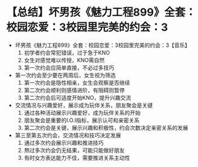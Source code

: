 # 【总结】坏男孩《魅力工程899》全套：校园恋爱：3校园里完美的约会：3

-   坏男孩《魅力工程899》全套：校园恋爱：3校园里完美的约会：3【音乐】
    1.  初学者约会常犯错误，过于急于KNO
    2.  女生对感觉难以传授，KNO需自然
    3.  第一次约会应简单直接，不必过多技巧
-   第一次约会至少要在两周后，女生视为筛选
    1.  第一次约会是隐性相亲，女生会观察是否继续
    2.  第二次约会顺利则感情进阶，有阻碍则暂停
    3.  第二次约会后可适度开始KNO，提升兴趣交流
-   交流情况与兴趣爱好，展示成为玩伴关系，朋友聚会是关键
    1.  通过各种活动展示兴趣爱好，成为玩伴关系的开始
    2.  朋友聚会是重要的I.O.I指标，展示认可和亲密关系
    3.  第二次约会是关键，展示兴趣和积极性，约会次数决定亲密关系的发展
-   第三至第五次约会，交流情况和技巧决定发展
    1.  通过多次约会展示兴趣和推进技巧
    2.  熬过多次约会仍无结果，可能只能做好朋友
    3.  有时女方表达能力不佳，需要推进关系主动性